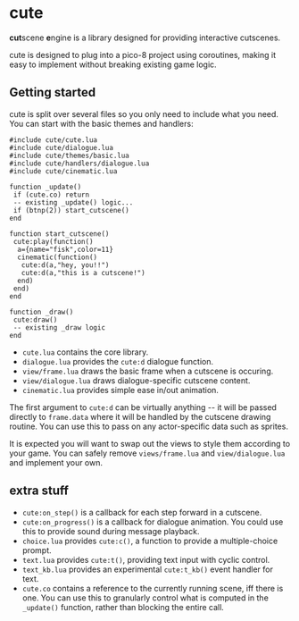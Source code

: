 # cute

**cut**scene **e**ngine is a library designed for providing interactive cutscenes.

cute is designed to plug into a pico-8 project using coroutines, making it easy to implement without breaking existing game logic.

## Getting started

cute is split over several files so you only need to include what you need. You can start with the basic themes and handlers:

```
#include cute/cute.lua
#include cute/dialogue.lua
#include cute/themes/basic.lua
#include cute/handlers/dialogue.lua
#include cute/cinematic.lua

function _update()
 if (cute.co) return
 -- existing _update() logic...
 if (btnp(2)) start_cutscene()
end

function start_cutscene()
 cute:play(function()
  a={name="fisk",color=11}
  cinematic(function()
   cute:d(a,"hey, you!!")
   cute:d(a,"this is a cutscene!")
  end)
 end)
end

function _draw()
 cute:draw()
 -- existing _draw logic
end
```

* `cute.lua` contains the core library.
* `dialogue.lua` provides the `cute:d` dialogue function.
* `view/frame.lua` draws the basic frame when a cutscene is occuring.
* `view/dialogue.lua` draws dialogue-specific cutscene content.
* `cinematic.lua` provides simple ease in/out animation.

The first argument to `cute:d` can be virtually anything -- it will be passed directly to `frame.data` where it will be handled by the cutscene drawing routine. You can use this to pass on any actor-specific data such as sprites. 

It is expected you will want to swap out the views to style them according to your game. You can safely remove `views/frame.lua` and `view/dialogue.lua` and implement your own.

## extra stuff

* `cute:on_step()` is a callback for each step forward in a cutscene.
* `cute:on_progress()` is a callback for dialogue animation. You could use this to provide sound during message playback.
* `choice.lua` provides `cute:c()`, a function to provide a multiple-choice prompt.  
* `text.lua` provides `cute:t()`, providing text input with cyclic control.  
* `text_kb.lua` provides an experimental `cute:t_kb()` event handler for text. 
* `cute.co` contains a reference to the currently running scene, iff there is one. You can use this to granularly control what is computed in the `_update()` function, rather than blocking the entire call.